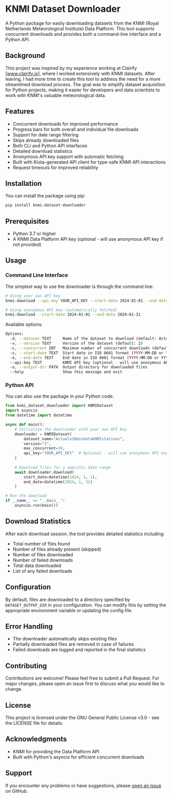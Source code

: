 # KNMI Dataset Downloader

A Python package for easily downloading datasets from the KNMI (Royal Netherlands Meteorological Institute) Data Platform. This tool supports concurrent downloads and provides both a command-line interface and a Python API.

## Background

This project was inspired by my experience working at Clairify [www.clairify.io], where I worked extensively with KNMI datasets. After leaving, I had more time to create this tool to address the need for a more streamlined download process. The goal was to simplify dataset acquisition for Python projects, making it easier for developers and data scientists to work with KNMI's valuable meteorological data.

## Features

- Concurrent downloads for improved performance
- Progress bars for both overall and individual file downloads
- Support for date range filtering
- Skips already downloaded files
- Both CLI and Python API interfaces
- Detailed download statistics
- Anonymous API key support with automatic fetching
- Built with Kiota-generated API client for type-safe KNMI API interactions
- Request timeouts for improved reliability

## Installation

You can install the package using pip:

```bash
pip install knmi-dataset-downloader
```

## Prerequisites

- Python 3.7 or higher
- A KNMI Data Platform API key (optional - will use anonymous API key if not provided)

## Usage

### Command Line Interface

The simplest way to use the downloader is through the command line:

```bash
# Using your own API key
knmi-download --api-key YOUR_API_KEY --start-date 2024-01-01 --end-date 2024-01-31

# Using anonymous API key (automatically fetched)
knmi-download --start-date 2024-01-01 --end-date 2024-01-31
```

Available options:

```bash
Options:
  -d, --dataset TEXT     Name of the dataset to download (default: Actuele10mindataKNMIstations)
  -v, --version TEXT     Version of the dataset (default: 2)
  -c, --concurrent INT   Maximum number of concurrent downloads (default: 10)
  -s, --start-date TEXT  Start date in ISO 8601 format (YYYY-MM-DD or YYYY-MM-DDThh:mm:ss)
  -e, --end-date TEXT    End date in ISO 8601 format (YYYY-MM-DD or YYYY-MM-DDThh:mm:ss)
  --api-key TEXT         KNMI API key [optional - will use anonymous API key if not provided]
  -o, --output-dir PATH  Output directory for downloaded files
  --help                 Show this message and exit
```

### Python API

You can also use the package in your Python code:

```python
from knmi_dataset_downloader import KNMIDataset
import asyncio
from datetime import datetime

async def main():
    # Initialize the downloader with your own API key
    downloader = KNMIDataset(
        dataset_name="Actuele10mindataKNMIstations",
        version="2",
        max_concurrent=10,
        api_key="YOUR_API_KEY"  # Optional - will use anonymous API key if not provided
    )
    
    # Download files for a specific date range
    await downloader.download(
        start_date=datetime(2024, 1, 1),
        end_date=datetime(2024, 1, 31)
    )

# Run the download
if __name__ == "__main__":
    asyncio.run(main())
```

## Download Statistics

After each download session, the tool provides detailed statistics including:
- Total number of files found
- Number of files already present (skipped)
- Number of files downloaded
- Number of failed downloads
- Total data downloaded
- List of any failed downloads

## Configuration

By default, files are downloaded to a directory specified by `DATASET_OUTPUT_DIR` in your configuration. You can modify this by setting the appropriate environment variable or updating the config file.

## Error Handling

- The downloader automatically skips existing files
- Partially downloaded files are removed in case of failures
- Failed downloads are logged and reported in the final statistics

## Contributing

Contributions are welcome! Please feel free to submit a Pull Request. For major changes, please open an issue first to discuss what you would like to change.

## License

This project is licensed under the GNU General Public License v3.0 - see the LICENSE file for details.

## Acknowledgments

- KNMI for providing the Data Platform API
- Built with Python's asyncio for efficient concurrent downloads

## Support

If you encounter any problems or have suggestions, please [open an issue](https://github.com/tiborrr/knmi-dataset-downloader/issues) on GitHub.
